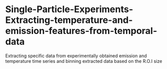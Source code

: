 # Single-Particle-Experiments-Extracting-temperature-and-emission-features-from-temporal-data
Extracting specific data from experimentally obtained emission and temperature time series and binning extracted data based on the R.O.I size 
